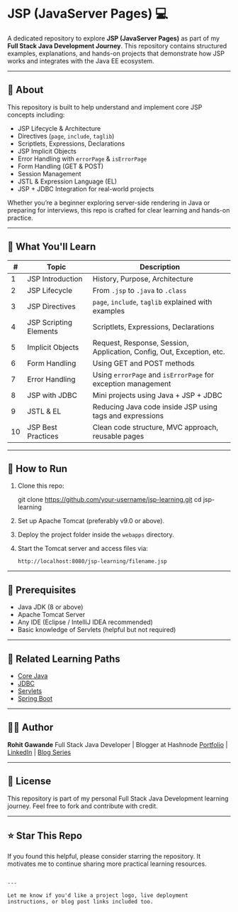 
# JSP (JavaServer Pages) 💻

A dedicated repository to explore **JSP (JavaServer Pages)** as part of my **Full Stack Java Development Journey**. This repository contains structured examples, explanations, and hands-on projects that demonstrate how JSP works and integrates with the Java EE ecosystem.

---

## 📌 About

This repository is built to help understand and implement core JSP concepts including:

- JSP Lifecycle & Architecture
- Directives (`page`, `include`, `taglib`)
- Scriptlets, Expressions, Declarations
- JSP Implicit Objects
- Error Handling with `errorPage` & `isErrorPage`
- Form Handling (GET & POST)
- Session Management
- JSTL & Expression Language (EL)
- JSP + JDBC Integration for real-world projects

Whether you’re a beginner exploring server-side rendering in Java or preparing for interviews, this repo is crafted for clear learning and hands-on practice.

---

## 🧠 What You'll Learn

| #  | Topic                                   | Description                                                                 |
|----|-----------------------------------------|-----------------------------------------------------------------------------|
| 1  | JSP Introduction                        | History, Purpose, Architecture                                              |
| 2  | JSP Lifecycle                           | From `.jsp` to `.java` to `.class`                                          |
| 3  | JSP Directives                          | `page`, `include`, `taglib` explained with examples                         |
| 4  | JSP Scripting Elements                  | Scriptlets, Expressions, Declarations                                       |
| 5  | Implicit Objects                        | Request, Response, Session, Application, Config, Out, Exception, etc.       |
| 6  | Form Handling                           | Using GET and POST methods                                                  |
| 7  | Error Handling                          | Using `errorPage` and `isErrorPage` for exception management                |
| 8  | JSP with JDBC                           | Mini projects using Java + JSP + JDBC                                       |
| 9  | JSTL & EL                               | Reducing Java code inside JSP using tags and expressions                    |
| 10 | JSP Best Practices                      | Clean code structure, MVC approach, reusable pages                          |

---

## 🚀 How to Run

1. Clone this repo:
  
   git clone https://github.com/your-username/jsp-learning.git
   cd jsp-learning


2. Set up Apache Tomcat (preferably v9.0 or above).

3. Deploy the project folder inside the `webapps` directory.

4. Start the Tomcat server and access files via:

   ```
   http://localhost:8080/jsp-learning/filename.jsp
   ```

---

## 🧪 Prerequisites

* Java JDK (8 or above)
* Apache Tomcat Server
* Any IDE (Eclipse / IntelliJ IDEA recommended)
* Basic knowledge of Servlets (helpful but not required)

---

## 📘 Related Learning Paths

* [Core Java]()
* [JDBC]()
* [Servlets]()
* [Spring Boot]()

---

## 🙋‍♂️ Author

**Rohit Gawande**
Full Stack Java Developer | Blogger at Hashnode
[Portfolio](#) | [LinkedIn](#) | [Blog Series](#)

---

## 📝 License

This repository is part of my personal Full Stack Java Development learning journey.
Feel free to fork and contribute with credit.

---

## ⭐ Star This Repo

If you found this helpful, please consider starring the repository. It motivates me to continue sharing more practical learning resources.

```

---

Let me know if you'd like a project logo, live deployment instructions, or blog post links included too.
```
